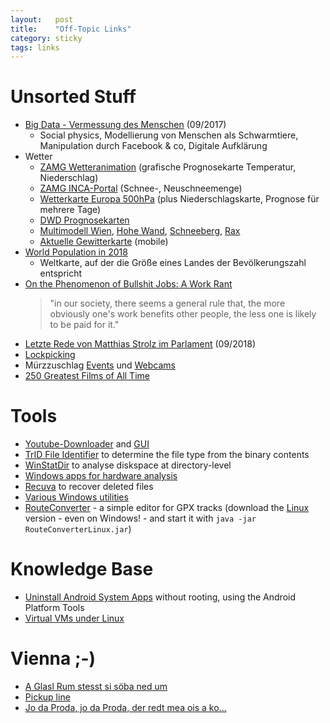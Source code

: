 ```yaml
---
layout:   post
title:    "Off-Topic Links"
category: sticky
tags: links
---
```


# Unsorted Stuff

* [Big Data - Vermessung des Menschen](http://www1.wdr.de/radio/wdr5/sendungen/philosophisches-radio/rainer-muehlhoff-100.html) (09/2017)
    * Social physics, Modellierung von Menschen als Schwarmtiere, Manipulation durch Facebook & co, Digitale Aufklärung
* Wetter
    * [ZAMG Wetteranimation](https://www.zamg.ac.at/cms/de/wetter/wetteranimation) (grafische Prognosekarte Temperatur, Niederschlag)
    * [ZAMG INCA-Portal](https://www.zamg.ac.at/incaanalyse/) (Schnee-, Neuschneemenge)
    * [Wetterkarte Europa 500hPa](https://www.wetteronline.de/profiwetter/europa?parameter=z500) (plus Niederschlagskarte, Prognose für mehrere Tage)
    * [DWD Prognosekarten](https://www.dwd.de/DE/leistungen/hobbymet_wk_europa/hobbyeuropakarten.html)
    * [Multimodell Wien](https://www.meteoblue.com/de/wetter/vorhersage/multimodel/wien_%c3%96sterreich_2761369), [Hohe Wand](https://www.meteoblue.com/de/wetter/vorhersage/multimodel/hohe-wand_%c3%96sterreich_2775656), [Schneeberg](https://www.meteoblue.com/de/wetter/vorhersage/multimodel/puchberg-am-schneeberg_%c3%96sterreich_2768279), [Rax](https://www.meteoblue.com/de/wetter/vorhersage/multimodel/reichenau-an-der-rax_%c3%96sterreich_2767777)
    * [Aktuelle Gewitterkarte](https://mobile.aldis.at/mobile-gewitterkarte.htm) (mobile)
* [World Population in 2018](https://ourworldindata.org/world-population-cartogram)
    * Weltkarte, auf der die Größe eines Landes der Bevölkerungszahl entspricht
* [On the Phenomenon of Bullshit Jobs: A Work Rant](https://strikemag.org/bullshit-jobs/)
    > "in our society, there seems a general rule that, the more obviously one's work benefits other people, the less one is likely to be paid for it."
* [Letzte Rede von Matthias Strolz im Parlament](https://www.youtube.com/watch?v=1onNUiSQwkg) (09/2018)
* [Lockpicking](https://www.heise.de/select/ct/2019/16/1564487622250111)
* Mürzzuschlag [Events](https://www.meinbezirk.at/event/muerztal/list) und [Webcams](https://webcams.muerznet.at/)
* [250 Greatest Films of All Time](https://www.bfi.org.uk/sight-and-sound/greatest-films-all-time)


# Tools

* [Youtube-Downloader](https://rg3.github.io/youtube-dl/) and [GUI](https://github.com/MrS0m30n3/youtube-dl-gui)
* [TrID File Identifier](http://mark0.net/soft-trid-e.html) to determine the file type from the binary contents
* [WinStatDir](https://windirstat.net/) to analyse diskspace at directory-level
* [Windows apps for hardware analysis](https://www.heise.de/select/ct/2017/18/1503951385553696)
* [Recuva](https://www.ccleaner.com/recuva) to recover deleted files
* [Various Windows utilities](https://www.heise.de/select/ct/2017/18/1503949210094577)
* [RouteConverter](https://www.routeconverter.de/home/en) - a simple editor for GPX tracks (download the [Linux](https://www.routeconverter.de/stable-releases/en) version - even on Windows! - and start it with `java -jar RouteConverterLinux.jar`)

# Knowledge Base

* [Uninstall Android System Apps](https://www.heise.de/select/ct/2018/26/1545033924627688) without rooting, using the Android Platform Tools
* [Virtual VMs under Linux](https://www.heise.de/select/ct/2021/2/2026110042082113825)

# Vienna ;-)

* [A Glasl Rum stesst si söba ned um](https://www.youtube.com/watch?v=JhWKMzlzPxw)
* [Pickup line](https://www.youtube.com/watch?v=kck9otA6YEw)
* [Jo da Proda, jo da Proda, der redt mea ois a ko...](https://www.youtube.com/watch?v=SIvnP6bOSEc)
